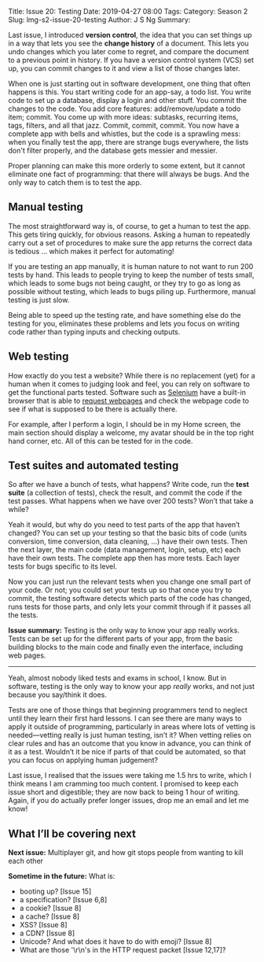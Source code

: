 Title: Issue 20: Testing
Date: 2019-04-27 08:00
Tags: 
Category: Season 2
Slug: lmg-s2-issue-20-testing
Author: J S Ng
Summary: 

Last issue, I introduced **version control**, the idea that you can set things up in a way that lets you see the **change history** of a document. This lets you undo changes which you later come to regret, and compare the document to a previous point in history. If you have a version control system (VCS) set up, you can commit changes to it and view a list of those changes later.

When one is just starting out in software development, one thing that often happens is this. You start writing code for an app-say, a todo list. You write code to set up a database, display a login and other stuff. You commit the changes to the code. You add core features: add/remove/update a todo item; commit. You come up with more ideas: subtasks, recurring items, tags, filters, and all that jazz. Commit, commit, commit. You now have a complete app with bells and whistles, but the code is a sprawling mess: when you finally test the app, there are strange bugs everywhere, the lists don't filter properly, and the database gets messier and messier.

Proper planning can make this more orderly to some extent, but it cannot eliminate one fact of programming: that there will always be bugs. And the only way to catch them is to test the app.

## Manual testing

The most straightforward way is, of course, to get a human to test the app. This gets tiring quickly, for obvious reasons. Asking a human to repeatedly carry out a set of procedures to make sure the app returns the correct data is tedious … which makes it perfect for automating!

If you are testing an app manually, it is human nature to not want to run 200 tests by hand. This leads to people trying to keep the number of tests small, which leads to some bugs not being caught, or they try to go as long as possible without testing, which leads to bugs piling up. Furthermore, manual testing is just slow.

Being able to speed up the testing rate, and have something else do the testing for you, eliminates these problems and lets you focus on writing code rather than typing inputs and checking outputs.

## Web testing

How exactly do you test a website? While there is no replacement (yet) for a human when it comes to judging look and feel, you can rely on software to get the functional parts tested. Software such as [Selenium](https://www.seleniumhq.org/) have a built-in browser that is able to [request webpages](https://buttondown.email/laymansguide/archive/a6941efd-86bf-4fd8-92c9-009fe14a8c2a) and check the webpage code to see if what is supposed to be there is actually there.

For example, after I perform a login, I should be in my Home screen, the main section should display a welcome, my avatar should be in the top right hand corner, etc. All of this can be tested for in the code.

## Test suites and automated testing

So after we have a bunch of tests, what happens? Write code, run the **test suite** (a collection of tests), check the result, and commit the code if the test passes. What happens when we have over 200 tests? Won’t that take a while?

Yeah it would, but why do you need to test parts of the app that haven’t changed? You can set up your testing so that the basic bits of code (units conversion, time conversion, data cleaning, …) have their own tests. Then the next layer, the main code (data management, login, setup, etc) each have their own tests. The complete app then has more tests. Each layer tests for bugs specific to its level.

Now you can just run the relevant tests when you change one small part of your code. Or not; you could set your tests up so that once you try to commit, the testing software detects which parts of the code has changed, runs tests for those parts, and only lets your commit through if it passes all the tests.

**Issue summary:** Testing is the only way to know your app really works. Tests can be set up for the different parts of your app, from the basic building blocks to the main code and finally even the interface, including web pages.

-----

Yeah, almost nobody liked tests and exams in school, I know. But in software, testing is the only way to know your app *really* works, and not just because you say/think it does.

Tests are one of those things that beginning programmers tend to neglect until they learn their first hard lessons. I can see there are many ways to apply it outside of programming, particularly in areas where lots of vetting is needed—vetting really is just human testing, isn’t it? When vetting relies on clear rules and has an outcome that you know in advance, you can think of it as a test. Wouldn’t it be nice if parts of that could be automated, so that you can focus on applying human judgement?

Last issue, I realised that the issues were taking me 1.5 hrs to write, which I think means I am cramming too much content. I promised to keep each issue short and digestible; they are now back to being 1 hour of writing. Again, if you do actually prefer longer issues, drop me an email and let me know!

## What I’ll be covering next

**Next issue:** Multiplayer git, and how git stops people from wanting to kill each other

**Sometime in the future:** What is:

- booting up? [Issue 15]
- a specification? [Issue 6,8]
- a cookie? [Issue 8]
- a cache? [Issue 8]
- XSS? [Issue 8]
- a CDN? [Issue 8]
- Unicode? And what does it have to do with emoji? [Issue 8]
- What are those '\r\n's in the HTTP request packet [Issue 12,17]?
